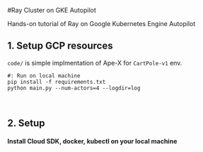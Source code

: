 #Ray Cluster on GKE Autopilot 

Hands-on tutorial of Ray on Google Kubernetes Engine Autopilot


## 1. Setup GCP resources

`code/` is simple implmentation of Ape-X for `CartPole-v1` env.

```
#: Run on local machine
pip install -f requirements.txt
python main.py --num-actors=4 --logdir=log
```

<br>

## 2. Setup

#### Install Cloud SDK, docker, kubectl on your local machine

